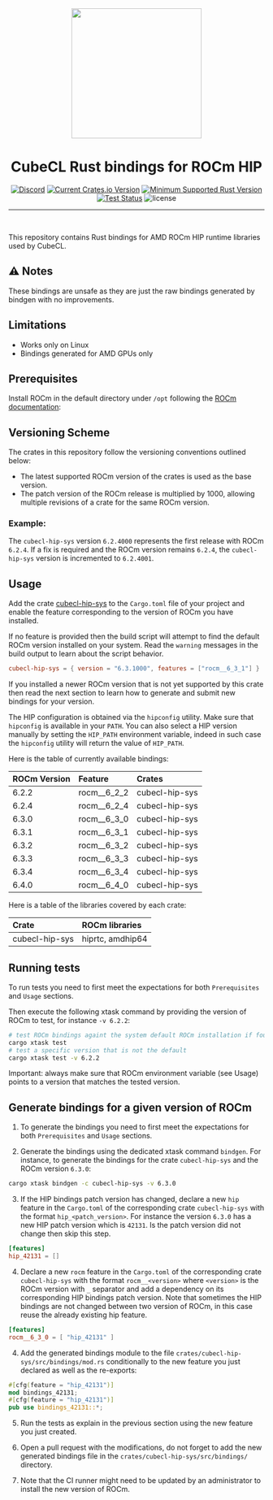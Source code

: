 <div align="center">
<img src="https://raw.githubusercontent.com/tracel-ai/cubecl-hip/main/assets/CubeCL.webp" width="256px"/>

<h1>CubeCL Rust bindings for ROCm HIP</h1>

[![Discord](https://img.shields.io/discord/1038839012602941528.svg?color=7289da&&logo=discord)](https://discord.gg/uPEBbYYDB6)
[![Current Crates.io Version](https://img.shields.io/crates/v/cubecl-hip-sys)](https://crates.io/crates/cubecl-hip-sys)
[![Minimum Supported Rust Version](https://img.shields.io/crates/msrv/cubecl-hip-sys)](https://crates.io/crates/cubecl-hip-sys)
[![Test Status](https://github.com/tracel-ai/cubecl-hip/actions/workflows/ci.yml/badge.svg)](https://github.com/tracel-ai/cubecl-hip/actions/workflows/ci.yml)
![license](https://shields.io/badge/license-MIT%2FApache--2.0-blue)

---

<br/>
</div>

This repository contains Rust bindings for AMD ROCm HIP runtime libraries used by CubeCL.

## ⚠️ Notes
These bindings are unsafe as they are just the raw bindings generated by bindgen with no improvements.

## Limitations

- Works only on Linux
- Bindings generated for AMD GPUs only

## Prerequisites

Install ROCm in the default directory under `/opt` following the [ROCm documentation][1]:

## Versioning Scheme

The crates in this repository follow the versioning conventions outlined below:
- The latest supported ROCm version of the crates is used as the base version.
- The patch version of the ROCm release is multiplied by 1000, allowing multiple revisions of a crate for the same ROCm version.

### Example:

The `cubecl-hip-sys` version `6.2.4000` represents the first release with ROCm `6.2.4`.
If a fix is required and the ROCm version remains `6.2.4`, the `cubecl-hip-sys` version is incremented to `6.2.4001`.

## Usage

Add the crate [cubecl-hip-sys][2] to the `Cargo.toml` file of your project and enable the feature
corresponding to the version of ROCm you have installed.

If no feature is provided then the build script will attempt to find the default ROCm version installed on your system.
Read the `warning` messages in the build output to learn about the script behavior.

```toml
cubecl-hip-sys = { version = "6.3.1000", features = ["rocm__6_3_1"] }
```

If you installed a newer ROCm version that is not yet supported by this crate then read the next section to learn
how to generate and submit new bindings for your version.

The HIP configuration is obtained via the `hipconfig` utility. Make sure that `hipconfig` is available in your `PATH`.
You can also select a HIP version manually by setting the `HIP_PATH` environment variable, indeed in such case the
`hipconfig` utility will return the value of `HIP_PATH`.

Here is the table of currently available bindings:

| ROCm Version | Feature     | Crates         |
|:-------------|:------------|:---------------|
| 6.2.2        | rocm__6_2_2 | cubecl-hip-sys |
| 6.2.4        | rocm__6_2_4 | cubecl-hip-sys |
| 6.3.0        | rocm__6_3_0 | cubecl-hip-sys |
| 6.3.1        | rocm__6_3_1 | cubecl-hip-sys |
| 6.3.2        | rocm__6_3_2 | cubecl-hip-sys |
| 6.3.3        | rocm__6_3_3 | cubecl-hip-sys |
| 6.3.4        | rocm__6_3_4 | cubecl-hip-sys |
| 6.4.0        | rocm__6_4_0 | cubecl-hip-sys |

Here is a table of the libraries covered by each crate:

| Crate          | ROCm libraries   |
|:---------------|:-----------------|
| cubecl-hip-sys | hiprtc, amdhip64 |

## Running tests

To run tests you need to first meet the expectations for both `Prerequisites` and `Usage`
sections.

Then execute the following xtask command by providing the version of ROCm to test, for instance `-v 6.2.2`:

```sh
# test ROCm bindings againt the system default ROCm installation if found
cargo xtask test
# test a specific version that is not the default
cargo xtask test -v 6.2.2
```

Important: always make sure that ROCm environment variable (see Usage) points to a version that matches the
tested version.

## Generate bindings for a given version of ROCm

1) To generate the bindings you need to first meet the expectations for both `Prerequisites`
and `Usage` sections.

2) Generate the bindings using the dedicated xtask command `bindgen`. For instance, to generate
the bindings for the crate `cubecl-hip-sys` and the ROCm version `6.3.0`:

```sh
cargo xtask bindgen -c cubecl-hip-sys -v 6.3.0
```

3) If the HIP bindings patch version has changed, declare a new `hip` feature in the `Cargo.toml`
of the corresponding crate `cubecl-hip-sys` with the format `hip_<patch_version>`. For instance
the version `6.3.0` has a new HIP patch version which is `42131`. Is the patch version did not
change then skip this step.

```toml
[features]
hip_42131 = []
```

4) Declare a new `rocm` feature in the `Cargo.toml` of the corresponding crate `cubecl-hip-sys`
with the format `rocm__<version>` where `<version>` is the ROCm version with `_` separator and
add a dependency on its corresponding HIP bindings patch version. Note that sometimes the HIP
bindings are not changed between two version of ROCm, in this case reuse the already existing
hip feature.

```toml
[features]
rocm__6_3_0 = [ "hip_42131" ]
```

4) Add the generated bindings module to the file `crates/cubecl-hip-sys/src/bindings/mod.rs`
conditionally to the new feature you just declared as well as the re-exports:

```rs
#[cfg(feature = "hip_42131")]
mod bindings_42131;
#[cfg(feature = "hip_42131")]
pub use bindings_42131::*;
```

5) Run the tests as explain in the previous section using the new feature you just created.

6) Open a pull request with the modifications, do not forget to add the new generated bindings
file in the `crates/cubecl-hip-sys/src/bindings/` directory.

7) Note that the CI runner might need to be updated by an administrator to install the new version of ROCm.

[1]: https://rocmdocs.amd.com/projects/install-on-linux/en/latest/install/detailed-install.html
[2]: https://crates.io/crates/cubecl-hip-sys
